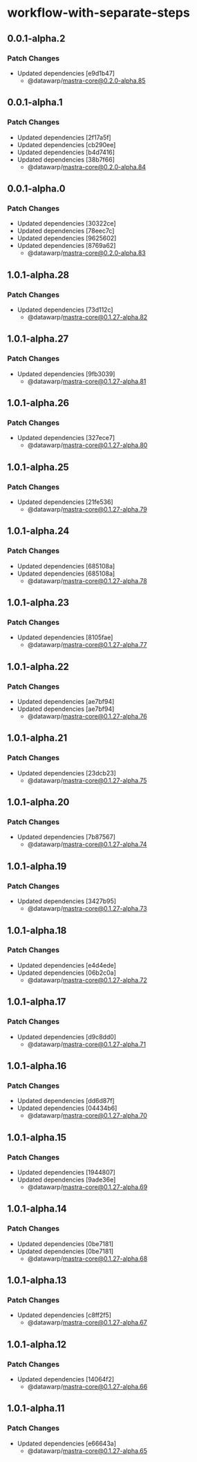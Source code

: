 # workflow-with-separate-steps

## 0.0.1-alpha.2

### Patch Changes

- Updated dependencies [e9d1b47]
  - @datawarp/mastra-core@0.2.0-alpha.85

## 0.0.1-alpha.1

### Patch Changes

- Updated dependencies [2f17a5f]
- Updated dependencies [cb290ee]
- Updated dependencies [b4d7416]
- Updated dependencies [38b7f66]
  - @datawarp/mastra-core@0.2.0-alpha.84

## 0.0.1-alpha.0

### Patch Changes

- Updated dependencies [30322ce]
- Updated dependencies [78eec7c]
- Updated dependencies [9625602]
- Updated dependencies [8769a62]
  - @datawarp/mastra-core@0.2.0-alpha.83

## 1.0.1-alpha.28

### Patch Changes

- Updated dependencies [73d112c]
  - @datawarp/mastra-core@0.1.27-alpha.82

## 1.0.1-alpha.27

### Patch Changes

- Updated dependencies [9fb3039]
  - @datawarp/mastra-core@0.1.27-alpha.81

## 1.0.1-alpha.26

### Patch Changes

- Updated dependencies [327ece7]
  - @datawarp/mastra-core@0.1.27-alpha.80

## 1.0.1-alpha.25

### Patch Changes

- Updated dependencies [21fe536]
  - @datawarp/mastra-core@0.1.27-alpha.79

## 1.0.1-alpha.24

### Patch Changes

- Updated dependencies [685108a]
- Updated dependencies [685108a]
  - @datawarp/mastra-core@0.1.27-alpha.78

## 1.0.1-alpha.23

### Patch Changes

- Updated dependencies [8105fae]
  - @datawarp/mastra-core@0.1.27-alpha.77

## 1.0.1-alpha.22

### Patch Changes

- Updated dependencies [ae7bf94]
- Updated dependencies [ae7bf94]
  - @datawarp/mastra-core@0.1.27-alpha.76

## 1.0.1-alpha.21

### Patch Changes

- Updated dependencies [23dcb23]
  - @datawarp/mastra-core@0.1.27-alpha.75

## 1.0.1-alpha.20

### Patch Changes

- Updated dependencies [7b87567]
  - @datawarp/mastra-core@0.1.27-alpha.74

## 1.0.1-alpha.19

### Patch Changes

- Updated dependencies [3427b95]
  - @datawarp/mastra-core@0.1.27-alpha.73

## 1.0.1-alpha.18

### Patch Changes

- Updated dependencies [e4d4ede]
- Updated dependencies [06b2c0a]
  - @datawarp/mastra-core@0.1.27-alpha.72

## 1.0.1-alpha.17

### Patch Changes

- Updated dependencies [d9c8dd0]
  - @datawarp/mastra-core@0.1.27-alpha.71

## 1.0.1-alpha.16

### Patch Changes

- Updated dependencies [dd6d87f]
- Updated dependencies [04434b6]
  - @datawarp/mastra-core@0.1.27-alpha.70

## 1.0.1-alpha.15

### Patch Changes

- Updated dependencies [1944807]
- Updated dependencies [9ade36e]
  - @datawarp/mastra-core@0.1.27-alpha.69

## 1.0.1-alpha.14

### Patch Changes

- Updated dependencies [0be7181]
- Updated dependencies [0be7181]
  - @datawarp/mastra-core@0.1.27-alpha.68

## 1.0.1-alpha.13

### Patch Changes

- Updated dependencies [c8ff2f5]
  - @datawarp/mastra-core@0.1.27-alpha.67

## 1.0.1-alpha.12

### Patch Changes

- Updated dependencies [14064f2]
  - @datawarp/mastra-core@0.1.27-alpha.66

## 1.0.1-alpha.11

### Patch Changes

- Updated dependencies [e66643a]
  - @datawarp/mastra-core@0.1.27-alpha.65
